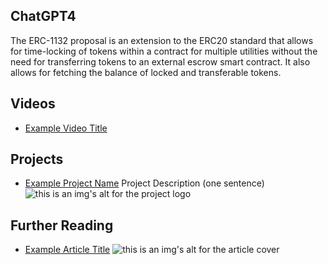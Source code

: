 ## ChatGPT4

The ERC-1132 proposal is an extension to the ERC20 standard that allows for time-locking of tokens within a contract for multiple utilities without the need for transferring tokens to an external escrow smart contract. It also allows for fetching the balance of locked and transferable tokens.

## Videos

- [Example Video Title](https://www.youtube.com/watch?v=TDGq4aeevgY)

## Projects

- [Example Project Name](https://xxxx.xxx/xxxxx) Project Description (one sentence) ![this is an img's alt for the project logo](https://xxxx.xxx/project-logo.xxx)

## Further Reading

- [Example Article Title](https://xxxx.xxx/xxxxx) ![this is an img's alt for the article cover](https://xxxx.xxx/article-cover.xxx)
